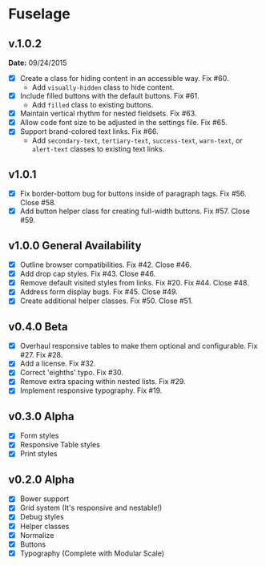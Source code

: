 # Fuselage

## v.1.0.2
**Date:** 09/24/2015
- [x] Create a class for hiding content in an accessible way. Fix #60.
    - Add `visually-hidden` class to hide content.
- [x] Include filled buttons with the default buttons. Fix #61.
    - Add `filled` class to existing buttons.
- [x] Maintain vertical rhythm for nested fieldsets. Fix #63.
- [x] Allow code font size to be adjusted in the settings file. Fix #65.
- [x] Support brand-colored text links. Fix #66.
    - Add `secondary-text`, `tertiary-text`, `success-text`, `warn-text`, or `alert-text` classes to existing text links.

## v1.0.1
- [x] Fix border-bottom bug for buttons inside of paragraph tags. Fix #56. Close #58.
- [x] Add button helper class for creating full-width buttons. Fix #57. Close #59.

## v1.0.0 General Availability
- [x] Outline browser compatibilities. Fix #42. Close #46.
- [x] Add drop cap styles. Fix #43. Close #46.
- [x] Remove default visited styles from links. Fix #20. Fix #44. Close #48.
- [x] Address form display bugs. Fix #45. Close #49.
- [x] Create additional helper classes. Fix #50. Close #51.

## v0.4.0 Beta
- [x] Overhaul responsive tables to make them optional and configurable. Fix #27. Fix #28.
- [x] Add a license. Fix #32.
- [x] Correct 'eighths' typo. Fix #30.
- [x] Remove extra spacing within nested lists. Fix #29.
- [x] Implement responsive typography. Fix #19.

## v0.3.0 Alpha
- [x] Form styles
- [x] Responsive Table styles
- [x] Print styles

## v0.2.0 Alpha
- [x] Bower support
- [x] Grid system (It's responsive and nestable!)
- [x] Debug styles
- [x] Helper classes
- [x] Normalize
- [x] Buttons
- [x] Typography (Complete with Modular Scale)
